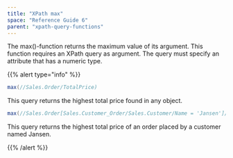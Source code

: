 ```yaml
---
title: "XPath max"
space: "Reference Guide 6"
parent: "xpath-query-functions"
---
```



The max()-function returns the maximum value of its argument.
This function requires an XPath query as argument. The query must specify an attribute that has a numeric type.

{{% alert type="info" %}}

```java
max(//Sales.Order/TotalPrice)
```

This query returns the highest total price found in any object.

```java
max(//Sales.Order[Sales.Customer_Order/Sales.Customer/Name = 'Jansen']/TotalPrice)
```

This query returns the highest total price of an order placed by a customer named Jansen.

{{% /alert %}}
